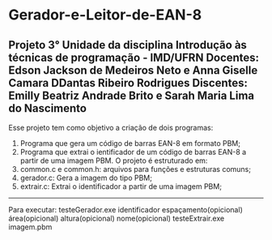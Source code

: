 # Gerador-e-Leitor-de-EAN-8
Projeto 3° Unidade da disciplina Introdução às técnicas de programação - IMD/UFRN
Docentes: Edson Jackson de Medeiros Neto e Anna Giselle Camara DDantas Ribeiro Rodrigues
Discentes: Emilly Beatriz Andrade Brito e Sarah Maria Lima do Nascimento
-----------------------------------------------------------------------------------------
Esse projeto tem como objetivo a criação de dois programas:
1. Programa que gera um código de barras EAN-8 em formato PBM;
2. Programa que extrai o ientificador de um código de barras EAN-8 a partir de uma imagem PBM.
O projeto é estruturado em:
1. common.c e common.h: arquivos para funções e estruturas comuns;
2. gerador.c: Gera a imagem do tipo PBM;
3. extrair.c: Extrai o identificador a partir de uma imagem PBM;
-----------------------------------------------------------------------------------------
Para executar:
testeGerador.exe identificador espaçamento(opicional) área(opicional) altura(opicional) nome(opicional)
testeExtrair.exe imagem.pbm
   
